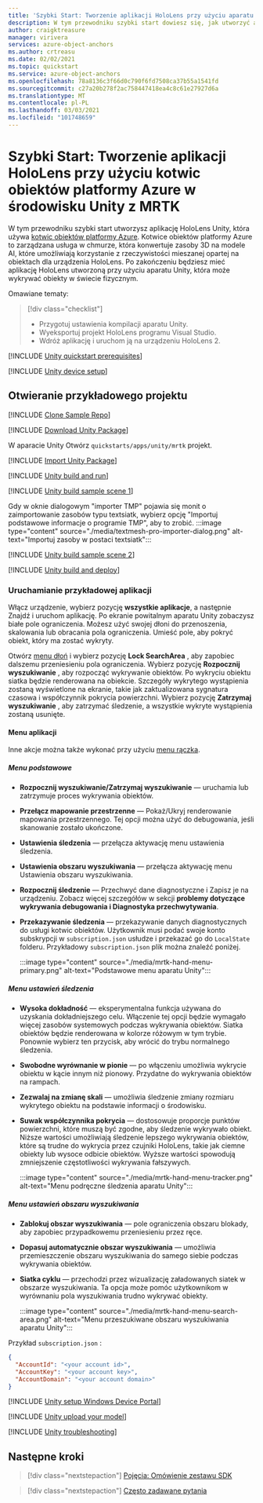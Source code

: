 ```yaml
---
title: 'Szybki Start: Tworzenie aplikacji HoloLens przy użyciu aparatu Unity i MRTK'
description: W tym przewodniku szybki start dowiesz się, jak utworzyć aplikację aparatu HoloLens Unity przy użyciu MRTK i kotwic obiektów.
author: craigktreasure
manager: virivera
services: azure-object-anchors
ms.author: crtreasu
ms.date: 02/02/2021
ms.topic: quickstart
ms.service: azure-object-anchors
ms.openlocfilehash: 78a8136c3f66d0c790f6fd7508ca37b55a1541fd
ms.sourcegitcommit: c27a20b278f2ac758447418ea4c8c61e27927d6a
ms.translationtype: MT
ms.contentlocale: pl-PL
ms.lasthandoff: 03/03/2021
ms.locfileid: "101748659"
---
```

# <a name="quickstart-create-a-hololens-app-with-azure-object-anchors-in-unity-with-mrtk"></a>Szybki Start: Tworzenie aplikacji HoloLens przy użyciu kotwic obiektów platformy Azure w środowisku Unity z MRTK

W tym przewodniku szybki start utworzysz aplikację HoloLens Unity, która używa [kotwic obiektów platformy Azure](../overview.md). Kotwice obiektów platformy Azure to zarządzana usługa w chmurze, która konwertuje zasoby 3D na modele AI, które umożliwiają korzystanie z rzeczywistości mieszanej opartej na obiektach dla urządzenia HoloLens. Po zakończeniu będziesz mieć aplikację HoloLens utworzoną przy użyciu aparatu Unity, która może wykrywać obiekty w świecie fizycznym.

Omawiane tematy:

> [!div class="checklist"]
> * Przygotuj ustawienia kompilacji aparatu Unity.
> * Wyeksportuj projekt HoloLens programu Visual Studio.
> * Wdróż aplikację i uruchom ją na urządzeniu HoloLens 2.

[!INCLUDE [Unity quickstart prerequisites](../../../includes/object-anchors-quickstart-unity-prerequisites.md)]

[!INCLUDE [Unity device setup](../../../includes/object-anchors-quickstart-unity-device-setup.md)]

## <a name="open-the-sample-project"></a>Otwieranie przykładowego projektu

[!INCLUDE [Clone Sample Repo](../../../includes/object-anchors-clone-sample-repository.md)]

[!INCLUDE [Download Unity Package](../../../includes/object-anchors-quickstart-unity-download-package.md)]

W aparacie Unity Otwórz `quickstarts/apps/unity/mrtk` projekt.

[!INCLUDE [Import Unity Package](../../../includes/object-anchors-quickstart-unity-import-package.md)]

[!INCLUDE [Unity build and run](../../../includes/object-anchors-quickstart-unity-build-run.md)]

[!INCLUDE [Unity build sample scene 1](../../../includes/object-anchors-quickstart-unity-build-sample-scene-1.md)]

Gdy w oknie dialogowym "importer TMP" pojawia się monit o zaimportowanie zasobów typu textsiatk, wybierz opcję "Importuj podstawowe informacje o programie TMP", aby to zrobić.
:::image type="content" source="./media/textmesh-pro-importer-dialog.png" alt-text="Importuj zasoby w postaci textsiatk":::

[!INCLUDE [Unity build sample scene 2](../../../includes/object-anchors-quickstart-unity-build-sample-scene-2.md)]

[!INCLUDE [Unity build and deploy](../../../includes/object-anchors-quickstart-unity-build-deploy.md)]

### <a name="run-the-sample-app"></a>Uruchamianie przykładowej aplikacji

Włącz urządzenie, wybierz pozycję **wszystkie aplikacje**, a następnie Znajdź i uruchom aplikację. Po ekranie powitalnym aparatu Unity zobaczysz białe pole ograniczenia. Możesz użyć swojej dłoni do przenoszenia, skalowania lub obracania pola ograniczenia. Umieść pole, aby pokryć obiekt, który ma zostać wykryty.

Otwórz <a href="https://microsoft.github.io/MixedRealityToolkit-Unity/Documentation/README_HandMenu.html" target="_blank">menu dłoń</a> i wybierz pozycję **Lock SearchArea** , aby zapobiec dalszemu przeniesieniu pola ograniczenia. Wybierz pozycję **Rozpocznij wyszukiwanie** , aby rozpocząć wykrywanie obiektów. Po wykryciu obiektu siatka będzie renderowana na obiekcie. Szczegóły wykrytego wystąpienia zostaną wyświetlone na ekranie, takie jak zaktualizowana sygnatura czasowa i współczynnik pokrycia powierzchni. Wybierz pozycję **Zatrzymaj wyszukiwanie** , aby zatrzymać śledzenie, a wszystkie wykryte wystąpienia zostaną usunięte.

#### <a name="the-app-menus"></a>Menu aplikacji

Inne akcje można także wykonać przy użyciu <a href="https://microsoft.github.io/MixedRealityToolkit-Unity/Documentation/README_HandMenu.html" target="_blank">menu rączka</a>.

##### <a name="primary-menu"></a>Menu podstawowe

* **Rozpocznij wyszukiwanie/Zatrzymaj wyszukiwanie** — uruchamia lub zatrzymuje proces wykrywania obiektów.
* **Przełącz mapowanie przestrzenne** — Pokaż/Ukryj renderowanie mapowania przestrzennego. Tej opcji można użyć do debugowania, jeśli skanowanie zostało ukończone.
* **Ustawienia śledzenia** — przełącza aktywację menu ustawienia śledzenia.
* **Ustawienia obszaru wyszukiwania** — przełącza aktywację menu Ustawienia obszaru wyszukiwania.
* **Rozpocznij śledzenie** — Przechwyć dane diagnostyczne i Zapisz je na urządzeniu. Zobacz więcej szczegółów w sekcji **problemy dotyczące wykrywania debugowania i Diagnostyka przechwytywania**.
* **Przekazywanie śledzenia** — przekazywanie danych diagnostycznych do usługi kotwic obiektów. Użytkownik musi podać swoje konto subskrypcji w `subscription.json` usłudze i przekazać go do `LocalState` folderu. Przykładowy `subscription.json` plik można znaleźć poniżej.

    :::image type="content" source="./media/mrtk-hand-menu-primary.png" alt-text="Podstawowe menu aparatu Unity":::

##### <a name="tracker-settings-menu"></a>Menu ustawień śledzenia

* **Wysoka dokładność** — eksperymentalna funkcja używana do uzyskania dokładniejszego celu. Włączenie tej opcji będzie wymagało więcej zasobów systemowych podczas wykrywania obiektów. Siatka obiektów będzie renderowana w kolorze różowym w tym trybie. Ponownie wybierz ten przycisk, aby wrócić do trybu normalnego śledzenia.
* **Swobodne wyrównanie w pionie** — po włączeniu umożliwia wykrycie obiektu w kącie innym niż pionowy. Przydatne do wykrywania obiektów na rampach.
* **Zezwalaj na zmianę skali** — umożliwia śledzenie zmiany rozmiaru wykrytego obiektu na podstawie informacji o środowisku.
* **Suwak współczynnika pokrycia** — dostosowuje proporcje punktów powierzchni, które muszą być zgodne, aby śledzenie wykrywało obiekt.  Niższe wartości umożliwiają śledzenie lepszego wykrywania obiektów, które są trudne do wykrycia przez czujniki HoloLens, takie jak ciemne obiekty lub wysoce odbicie obiektów. Wyższe wartości spowodują zmniejszenie częstotliwości wykrywania fałszywych.

    :::image type="content" source="./media/mrtk-hand-menu-tracker.png" alt-text="Menu podręczne śledzenia aparatu Unity":::

##### <a name="search-area-settings-menu"></a>Menu ustawień obszaru wyszukiwania

* **Zablokuj obszar wyszukiwania** — pole ograniczenia obszaru blokady, aby zapobiec przypadkowemu przeniesieniu przez ręce.
* **Dopasuj automatycznie obszar wyszukiwania** — umożliwia przemieszczenie obszaru wyszukiwania do samego siebie podczas wykrywania obiektów.
* **Siatka cyklu** — przechodzi przez wizualizację załadowanych siatek w obszarze wyszukiwania.  Ta opcja może pomóc użytkownikom w wyrównaniu pola wyszukiwania trudno wykrywać obiekty.

    :::image type="content" source="./media/mrtk-hand-menu-search-area.png" alt-text="Menu przeszukiwane obszaru wyszukiwania aparatu Unity":::

Przykład `subscription.json` :

```json
{
  "AccountId": "<your account id>",
  "AccountKey": "<your account key>",
  "AccountDomain": "<your account domain>"
}
```

[!INCLUDE [Unity setup Windows Device Portal](../../../includes/object-anchors-quickstart-unity-setup-device-portal.md)]

[!INCLUDE [Unity upload your model](../../../includes/object-anchors-quickstart-unity-upload-model.md)]

[!INCLUDE [Unity troubleshooting](../../../includes/object-anchors-quickstart-unity-troubleshooting.md)]

## <a name="next-steps"></a>Następne kroki

> [!div class="nextstepaction"]
> [Pojęcia: Omówienie zestawu SDK](../concepts/sdk-overview.md)

> [!div class="nextstepaction"]
> [Często zadawane pytania](../faq.md)
